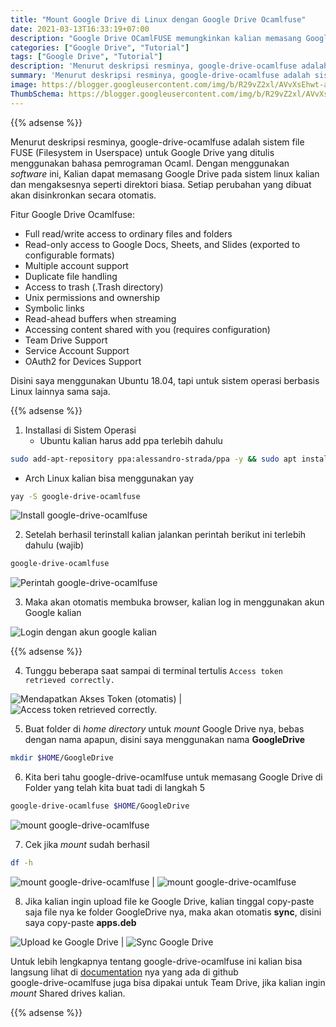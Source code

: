 ```yaml
---
title: "Mount Google Drive di Linux dengan Google Drive Ocamlfuse"
date: 2021-03-13T16:33:19+07:00
description: "Google Drive OCamlFUSE memungkinkan kalian memasang Google Drive di Linux, tanpa ketergantungan pada desktop envir mana pun."
categories: ["Google Drive", "Tutorial"]
tags: ["Google Drive", "Tutorial"]
description: 'Menurut deskripsi resminya, google-drive-ocamlfuse adalah sistem file FUSE (Filesystem in Userspace) untuk Google Drive yang ditulis menggunakan bahasa pemrograman Ocaml.'
summary: 'Menurut deskripsi resminya, google-drive-ocamlfuse adalah sistem file FUSE (Filesystem in Userspace) untuk Google Drive yang ditulis menggunakan bahasa pemrograman Ocaml.'
image: https://blogger.googleusercontent.com/img/b/R29vZ2xl/AVvXsEhwt-aIrDfkicVex80qrbDItqFfgyBTs2wC8x83xh6zK4tHZo1DNzL78bDUJpSn3HvlHnhbzQ01IsYCqkqYqiv_BSsdZvTqYWmKPJpbC8cwPreQ7ryVzxBU1LJev9XvWudfSxA_2GFvDAmuyF-JX9jKJJ0XBCLNJ4XqZFMi2WrfBmWjJHXepFRghbbM2eF4/s80-rw/Google_Drive_logo.png
ThumbSchema: https://blogger.googleusercontent.com/img/b/R29vZ2xl/AVvXsEhwt-aIrDfkicVex80qrbDItqFfgyBTs2wC8x83xh6zK4tHZo1DNzL78bDUJpSn3HvlHnhbzQ01IsYCqkqYqiv_BSsdZvTqYWmKPJpbC8cwPreQ7ryVzxBU1LJev9XvWudfSxA_2GFvDAmuyF-JX9jKJJ0XBCLNJ4XqZFMi2WrfBmWjJHXepFRghbbM2eF4/s0-rw/Google_Drive_logo.png
---
```


{{% adsense %}}

Menurut deskripsi resminya, google-drive-ocamlfuse adalah sistem file FUSE (Filesystem in Userspace) untuk Google Drive yang ditulis menggunakan bahasa pemrograman Ocaml. Dengan menggunakan *software* ini, Kalian dapat memasang Google Drive pada sistem linux kalian dan mengaksesnya seperti direktori biasa. Setiap perubahan yang dibuat akan disinkronkan secara otomatis.

Fitur Google Drive Ocamlfuse:
* Full read/write access to ordinary files and folders
* Read-only access to Google Docs, Sheets, and Slides (exported to configurable formats)
* Multiple account support
* Duplicate file handling
* Access to trash (.Trash directory)
* Unix permissions and ownership
* Symbolic links
* Read-ahead buffers when streaming
* Accessing content shared with you (requires configuration)
* Team Drive Support
* Service Account Support
* OAuth2 for Devices Support

Disini saya menggunakan Ubuntu 18.04, tapi untuk sistem operasi berbasis Linux lainnya sama saja.

{{% adsense %}}

1. Installasi di Sistem Operasi
   * Ubuntu kalian harus add ppa terlebih dahulu
```bash
sudo add-apt-repository ppa:alessandro-strada/ppa -y && sudo apt install google-drive-ocamlfuse
```
   * Arch Linux kalian bisa menggunakan yay
```bash
yay -S google-drive-ocamlfuse
```

![Install google-drive-ocamlfuse](https://blogger.googleusercontent.com/img/b/R29vZ2xl/AVvXsEh-xoRgk4BcZ01HMyCOS8lsBv0zrjKvRWVA8jh1U_sOzsgQoO6NbmSHDwk14wyWJBFSN5WGDD9krHHxAfTKP3v012wkRdhvT7C6UULJ-5QmXHoZ3_HoLVYqe03LBQP1xz6dMSmZ_AwltMxnN_dlmLIl4dxNq0UFs4WIFpWbdYUnSX1fs6PZOsWOVzzkme8F/s0-rw/google-drive-ocamlfuse-0.jpeg)

2. Setelah berhasil terinstall kalian jalankan perintah berikut ini terlebih dahulu (wajib)
```bash
google-drive-ocamlfuse
```

![Perintah google-drive-ocamlfuse](https://blogger.googleusercontent.com/img/b/R29vZ2xl/AVvXsEhgG1v6snxFnqbeTPk_UQdW8LbpDu3tMpryVZ1TqmjdchNkrn4IeAlBwSVqfL8Aec5Yn7a91HDiHaL86w9iTqxm1VcNaANfkXu8E3DWdCDSwvy9KZL6wrck15nFrOzKQbXBrJKptNoGtrM0KNuG-CWgbP6VJ3B63cpN58tmc8MuOcRbJmfjAMWIRWZNi06W/s0-rw/google-drive-ocamlfuse-1.jpeg)

3. Maka akan otomatis membuka browser, kalian log in menggunakan akun Google kalian

![Login dengan akun google kalian](https://blogger.googleusercontent.com/img/b/R29vZ2xl/AVvXsEhdnS-IjNChx5sBsbO7AOz2QrCb1TabvguYoquvSa3HpjDFY8ssNj5f5NQwVa4thMtB23Io88ACTLlx552LlauhHkqK-ci_cMiPNcPyOkvw0KWtXGsN3Oo2l-0zGFw9KXeJiFnIYTJbM6ZRpNTPhn5NARbHhd0PbkhF6hHBXhW-PiHSjHI93V7L8oolCzic/s0-rw/google-drive-ocamlfuse-2.jpeg)

{{% adsense %}}

4. Tunggu beberapa saat sampai di terminal tertulis `Access token retrieved correctly.`

![Mendapatkan Akses Token (otomatis)](https://blogger.googleusercontent.com/img/b/R29vZ2xl/AVvXsEjou011IybR1aOXoDgJeL4PueJlQiXKDj9HTf9v4HjYdDy5AOabSz-VlD3cNQipgXDB8u0F8UQjAqY4jU8DGv82FL3wcB1OctpvrAHILujsHA0VkMcltVVr42dv2u6yNYieMXilQooWTHz4e8GpxZimjEHsLYNJFLBM6qx36N9d3WvJcw1PQPX9G2Kfr696/s0-rw/google-drive-ocamlfuse-3.jpeg) | ![Access token retrieved correctly.](https://blogger.googleusercontent.com/img/b/R29vZ2xl/AVvXsEhrpoAFzcrieWHv-kIP5aofcfN2HxDF1u_37ufXNj0coiCiAYWK8cE5QXcBvWXolKcUojfRsaFt0pW97p-4_l2eMPVqe6hJBovPoONqqkLM5xbi4UW4OPmgoHfTWNeqcLfk2Ka-Qx4u730FakIWMdKw46N-ZL7KiPo6-B3kP7uLdoBXyZCEyj9WK0xdw3XK/s0-rw/google-drive-ocamlfuse-4.jpeg)

5. Buat folder di *home directory* untuk *mount* Google Drive nya, bebas dengan nama apapun, disini saya menggunakan nama **GoogleDrive**
```bash
mkdir $HOME/GoogleDrive
```
6. Kita beri tahu google-drive-ocamlfuse untuk memasang Google Drive di Folder yang telah kita buat tadi di langkah 5
```bash
google-drive-ocamlfuse $HOME/GoogleDrive
```

![mount google-drive-ocamlfuse](https://blogger.googleusercontent.com/img/b/R29vZ2xl/AVvXsEhBPAvgBzLIRLfusjFXqq2VzOkBXsmOwUypNgAkUJKCf7h5N9IiHD9e-Hg_Uo4zOdQcV9otNpaqEe6DS4UMYVHQm5DwT55yRekYhrA4kMV6vs0uCVoS-pkIgOptB9MOLCCBtH4Prnm9v2tjND9zI2IadoybkKD7bXFfdNOnJYZGm92aW7X6vVytlwJRnMb1/s0-rw/google-drive-ocamlfuse-5.jpeg)

7. Cek jika *mount* sudah berhasil
```bash
df -h
```

![mount google-drive-ocamlfuse](https://blogger.googleusercontent.com/img/b/R29vZ2xl/AVvXsEik4DSsNCqdiEcTFR8YXpe-Dd4IuEoCsEvuZ9D1oPbHIS5tu9gJkPv1lyx5XwNkbeTh8n56TKhnrNyss4r9pw42NtQRng2DFC7FyteUkCafvX5Sq8yz4hUcKrfed-LUnp4WliPjE-lwa8ERU97TBNVvJuIAWRiLdTGoC3NDL9tmEKfpFXT3rvtY4j4WUwQk/s0-rw/google-drive-ocamlfuse-9.jpeg) | ![mount google-drive-ocamlfuse](https://blogger.googleusercontent.com/img/b/R29vZ2xl/AVvXsEjogcdWhmZty_Y5yaIicmxLnPOlUy0Ht1wyQEGuWz7iGbUkK6maWx0M1X1l7aIoR27cupGS2zFFIci4bB_wrKbJmIySg0QnDhd7LBjdsVjOeZFMHyd9IbLr2tQZJoamKadvHFYfk-tNIkpR7tpocSqkp8-J5bNxyMBvTulsAzmcVtZ4k9Dzst9o6lpyJ7OX/s0-rw/google-drive-ocamlfuse-6.jpeg)

8. Jika kalian ingin upload file ke Google Drive, kalian tinggal copy-paste saja file nya ke folder GoogleDrive nya, maka akan otomatis **sync**, disini saya copy-paste **apps.deb**

![Upload ke Google Drive](https://blogger.googleusercontent.com/img/b/R29vZ2xl/AVvXsEgeLcAqq4-PkJZjG9HIYkGsqY6fIfoMnNbfzkSKAl7cWfff7sdrCKq1umTI0GnvFfv3gWdr5sU4XXId_d2ur-8EtcPMd1rTnZGH9kgKX_F9aGN2b1EnTBK68jqzspamifmf4ly-n4D3SFCNPLRzvLcJHeAz_VoSrqAwl8yJprme71qBj87dYY3vbauGx8-o/s0-rw/google-drive-ocamlfuse-7.jpeg) | ![Sync Google Drive](https://blogger.googleusercontent.com/img/b/R29vZ2xl/AVvXsEg20rRLv6Kuqrjl8ob_FIyRt2vDRMVnqK9WNWouPXlNxsMZSoVJBJhHIgXmnl7mFuPLxz1Tt5IjqJzZ9NRmgRVjdQERHYMnMNkwTjcN4ALGGzXaIsDbhWhHmPlxCWtMts6sB_FEGX0jqI5j3mWlKtVLv37VLpRCA0Y0SSMSJOBDHwL_5hXU-XVLhbfjGOsG/s0-rw/google-drive-ocamlfuse-8.jpeg)

Untuk lebih lengkapnya tentang google-drive-ocamlfuse ini kalian bisa langsung lihat di [documentation](https://github.com/astrada/google-drive-ocamlfuse/wiki) nya yang ada di github\
google-drive-ocamlfuse juga bisa dipakai untuk Team Drive, jika kalian ingin *mount* Shared drives kalian.

{{% adsense %}}

